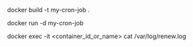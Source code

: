 docker build -t my-cron-job .

docker run -d my-cron-job


docker exec -it <container_id_or_name> cat /var/log/renew.log

